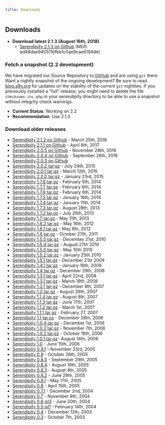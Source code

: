 ```yaml
---
title: Downloads
---
```


## Downloads

* **Download latest 2.1.3 (August 16th, 2018)**
  * [Serendipity 2.1.3 on Github](https://github.com/s9y/Serendipity/releases/tag/2.1.3)
   (MD5: ed48dae940511bfbe1c0ae9cae6194de)

### **Fetch a snapshot (2.2 development)**

We have migrated our Source Repository to [GitHub](https://github.com/s9y/Serendipity/) and are using `git` there. Want a nightly snapshot of the ongoing development? Be sure to read [blog.s9y.org](https://blog.s9y.org) for updates on the stability of the current `git` nightlies. If you previously installed a "full" release, you might need to delete the file `checksums.inc.php` in your serendipity directory to be able to use a snapshot without integrity check warnings.

* **Current Status**: Working on 2.2
* **Recommendation**: Use 2.1.3

### **Download older releases**


* [Serendipity 2.1.2 on Github](https://github.com/s9y/Serendipity/releases/tag/2.1.2) -  March 25th, 2018
* [Serendipity 2.1.1 on Github](https://github.com/s9y/Serendipity/releases/tag/2.1.1) - April 8th, 2017
* [Serendipity 2.0.5 on Github](https://github.com/s9y/Serendipity/releases/tag/2.0.5) - November 28th, 2016
* [Serendipity 2.0.4 on Github](https://github.com/s9y/Serendipity/releases/tag/2.0.4) - September 26th, 2016
* [Serendipity 2.0.3 on Github](https://github.com/s9y/Serendipity/releases/tag/2.0.3)
* [Serendipity 2.0.2 tar.gz](http://prdownloads.sourceforge.net/php-blog/serendipity-2.0.2.tar.gz?download) - July 24th, 2015
* [Serendipity 2.0.1 tar.gz](http://prdownloads.sourceforge.net/php-blog/serendipity-2.0.1.tar.gz?download) - March 12th, 2015
* [Serendipity 2.0.0 tar.gz](http://prdownloads.sourceforge.net/php-blog/serendipity-2.0.tar.gz?download) - January 23rd, 2015
* [Serendipity 1.7.8 tar.gz](http://prdownloads.sourceforge.net/php-blog/serendipity-1.7.8.tar.gz?download) - February 9th, 2014
* [Serendipity 1.7.7 tar.gz](http://prdownloads.sourceforge.net/php-blog/serendipity-1.7.7.tar.gz?download) - February 6th, 2014
* [Serendipity 1.7.6 tar.gz](http://prdownloads.sourceforge.net/php-blog/serendipity-1.7.6.tar.gz?download) - February 6th, 2014
* [Serendipity 1.7.5 tar.gz](http://prdownloads.sourceforge.net/php-blog/serendipity-1.7.5.tar.gz?download) - January 18th, 2014
* [Serendipity 1.7.4 tar.gz](http://prdownloads.sourceforge.net/php-blog/serendipity-1.7.4.tar.gz?download) - January 11th, 2014
* [Serendipity 1.7.3 tar.gz](http://prdownloads.sourceforge.net/php-blog/serendipity-1.7.3.tar.gz?download) - August 28th, 2013
* [Serendipity 1.7.2 tar.gz](http://prdownloads.sourceforge.net/php-blog/serendipity-1.7.2.tar.gz?download) - July 26th, 2013
* [Serendipity 1.7 tar.gz](http://prdownloads.sourceforge.net/php-blog/serendipity-1.7.tar.gz?download) - May 11th, 2013
* [Serendipity 1.6.2 tar.gz](http://prdownloads.sourceforge.net/php-blog/serendipity-1.6.2.tar.gz?download) - May 16th, 2012
* [Serendipity 1.6.1 tar.gz](http://prdownloads.sourceforge.net/php-blog/serendipity-1.6.1.tar.gz?download) - May 8th, 2012
* [Serendipity 1.6 tar.gz](http://prdownloads.sourceforge.net/php-blog/serendipity-1.6.tar.gz?download) - October 27th, 2011
* [Serendipity 1.5.5 tar.gz](http://prdownloads.sourceforge.net/php-blog/serendipity-1.5.5.tar.gz?download) - December 21st, 2010
* [Serendipity 1.5.4 tar.gz](http://prdownloads.sourceforge.net/php-blog/serendipity-1.5.4.tar.gz?download) - August 27th 2010
* [Serendipity 1.5.3 tar.gz](http://prdownloads.sourceforge.net/php-blog/serendipity-1.5.3.tar.gz?download) - May 10th 2010
* [Serendipity 1.5.2 tar.gz](http://prdownloads.sourceforge.net/php-blog/serendipity-1.5.2.tar.gz?download) - January 25th 2010
* [Serendipity 1.5.1 tar.gz](http://prdownloads.sourceforge.net/php-blog/serendipity-1.5.1.tar.gz?download) - December 21st 2009
* [Serendipity 1.4.1 tar.gz](http://prdownloads.sourceforge.net/php-blog/serendipity-1.4.1.tar.gz?download) - January 16th, 2009
* [Serendipity 1.4 tar.gz](http://prdownloads.sourceforge.net/php-blog/serendipity-1.4.tar.gz?download) - December 29th, 2008
* [Serendipity 1.3.1 tar.gz](http://prdownloads.sourceforge.net/php-blog/serendipity-1.3.1.tar.gz?download) - April 22nd, 2008
* [Serendipity 1.3.1 tar.gz](http://prdownloads.sourceforge.net/php-blog/serendipity-1.3.tar.gz?download) - March 18th, 2008
* [Serendipity 1.2.1 tar.gz](http://prdownloads.sourceforge.net/php-blog/serendipity-1.2.1.tar.gz?download) - December 8th, 2007
* [Serendipity 1.2 tar.gz](http://prdownloads.sourceforge.net/php-blog/serendipity-1.2.tar.gz?download) - August 26th, 2007
* [Serendipity 1.1.4 tar.gz](http://prdownloads.sourceforge.net/php-blog/serendipity-1.1.4.tar.gz?download) - August 8th, 2007
* [Serendipity 1.1.3 tar.gz](http://prdownloads.sourceforge.net/php-blog/serendipity-1.1.3.tar.gz?download) - June 17th, 2007
* [Serendipity 1.1.2 tar.gz](http://prdownloads.sourceforge.net/php-blog/serendipity-1.1.2.tar.gz?download) - March 1st, 2007
* [Serendipity 1.1.1 tar.gz](http://prdownloads.sourceforge.net/php-blog/serendipity-1.1.1.tar.gz?download) - February 27, 2007
* [Serendipity 1.1 tar.gz](http://prdownloads.sourceforge.net/php-blog/serendipity-1.1.tar.gz?download) - December 28th, 2006
* [Serendipity 1.0.4 tar.gz](http://prdownloads.sourceforge.net/php-blog/serendipity-1.0.4a.tar.gz?download) - December 1st, 2006
* [Serendipity 1.0.3 tar.gz](http://prdownloads.sourceforge.net/php-blog/serendipity-1.0.3a.tar.gz?download) - November 7th, 2006
* [Serendipity 1.0.2 tar.gz](http://prdownloads.sourceforge.net/php-blog/serendipity-1.0.2.tar.gz?download) - October 18th, 2006
* [Serendipity 1.0.1 tar.gz](http://prdownloads.sourceforge.net/php-blog/serendipity-1.0.1.tar.gz?download)- August 14th, 2006
* [Serendipity 1.0](http://prdownloads.sourceforge.net/php-blog/serendipity-1.0.tar.gz?download) - June 15th, 2006
* [Serendipity 0.9.1](http://prdownloads.sourceforge.net/php-blog/serendipity-0.9.1.tar.gz?download) - November 23rd, 2005
* [Serendipity 0.9](http://prdownloads.sourceforge.net/php-blog/serendipity-0.9.tar.gz?download) - October 28th, 2005
* [Serendipity 0.8.5](http://prdownloads.sourceforge.net/php-blog/serendipity-0.8.5.tar.gz?download) - September 29th, 2005
* [Serendipity 0.8.4](http://prdownloads.sourceforge.net/php-blog/serendipity-0.8.4.tar.gz?download) - August 19th, 2005
* [Serendipity 0.8.3](http://prdownloads.sourceforge.net/php-blog/serendipity-0.8.3.tar.gz?download) - August 4th, 2005
* [Serendipity 0.8.2](http://prdownloads.sourceforge.net/php-blog/serendipity-0.8.2.tar.gz?download) - June 29th, 2005
* [Serendipity 0.8.1](http://prdownloads.sourceforge.net/php-blog/serendipity-0.8.1.tar.gz?download) - May 17th, 2005
* [Serendipity 0.8](http://prdownloads.sourceforge.net/php-blog/serendipity-0.8.tar.gz?download) - April 15th, 2005
* [Serendipity 0.7.1](http://prdownloads.sourceforge.net/php-blog/serendipity-0.7.1.tar.gz?download) - December 2nd, 2004
* [Serendipity 0.7](http://prdownloads.sourceforge.net/php-blog/serendipity-0.7.tar.gz?download) - November 8th, 2004
* [Serendipity 0.6-pl3](http://prdownloads.sourceforge.net/php-blog/serendipity-0.6-pl3.tar.gz?download) - June 20th, 2004
* [Serendipity 0.5-pl1](http://prdownloads.sourceforge.net/php-blog/serendipity-0.5-pl1.tar.gz?download) - February 14th, 2004
* [Serendipity 0.4](http://prdownloads.sourceforge.net/php-blog/serendipity-0.4.tar.gz?download) - December 12th, 2003
* [Serendipity 0.3](http://prdownloads.sourceforge.net/php-blog/serendipity-0.3.tar.gz?download) - October 7th, 2003
